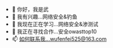 - 👋 你好，我是武
- 👀 我有兴趣...网络安全&钓鱼
- 🌱 我现在正在学习...网络安全&渗测试
- 💞️ 我正在寻找合作...安全owasttop10
- 📫 如何联系我...wufenfei525@163.com

<!---
wu159/wu159 is a ✨ special ✨ repository because its `README.md` (this file) appears on your GitHub 
You can click the Preview link to take a look at your changes.
--->
